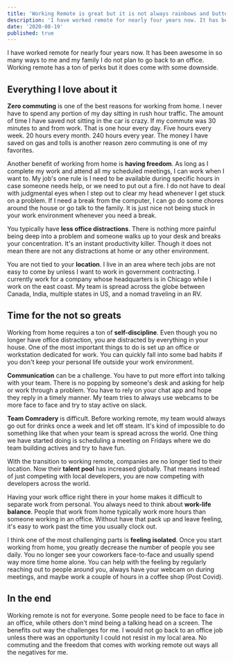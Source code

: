```yaml
---
title: 'Working Remote is great but it is not always rainbows and butterflies'
description: 'I have worked remote for nearly four years now. It has been awesome in so many ways to me and my family I do not plan to go back to an office. Working remote has a ton of perks but it does come with some downside.'
date: '2020-08-19'
published: true
---
```


I have worked remote for nearly four years now. It has been awesome in so many ways to me and my family I do not plan to go back to an office. Working remote has a ton of perks but it does come with some downside.

## Everything I love about it
**Zero commuting** is one of the best reasons for working from home. I never have to spend any portion of my day sitting in rush hour traffic. The amount of time I have saved not sitting in the car is crazy. If my commute was 30 minutes to and from work. That is one hour every day. Five hours every week. 20 hours every month. 240 hours every year. The money I have saved on gas and tolls is another reason zero commuting is one of my favorites.

Another benefit of working from home is **having freedom**. As long as I complete my work and attend all my scheduled meetings, I can work when I want to. My job's one rule is I need to be available during specific hours in case someone needs help, or we need to put out a fire. I do not have to deal with judgmental eyes when I step out to clear my head whenever I get stuck on a problem. If I need a break from the computer, I can go do some chores around the house or go talk to the family. It is just nice not being stuck in your work environment whenever you need a break.

You typically have **less office distractions**. There is nothing more painful being deep into a problem and someone walks up to your desk and breaks your concentration. It's an instant productivity killer. Though it does not mean there are not any distractions at home or any other environment.

You are not tied to your **location**. I live in an area where tech jobs are not easy to come by unless I want to work in government contracting. I currently work for a company whose headquarters is in Chicago while I work on the east coast. My team is spread across the globe between Canada, India, multiple states in US, and a nomad traveling in an RV.

## Time for the not so greats
Working from home requires a ton of **self-discipline**. Even though you no longer have office distraction, you are distracted by everything in your house. One of the most important things to do is set up an office or workstation dedicated for work. You can quickly fall into some bad habits if you don't keep your personal life outside your work environment.

**Communication** can be a challenge. You have to put more effort into talking with your team. There is no popping by someone's desk and asking for help or work through a problem. You have to rely on your chat app and hope they reply in a timely manner. My team tries to always use webcams to be more face to face and try to stay active on slack.

**Team Comradery** is difficult. Before working remote, my team would always go out for drinks once a week and let off steam. It's kind of impossible to do something like that when your team is spread across the world. One thing we have started doing is scheduling a meeting on Fridays where we do team building actives and try to have fun.

With the transition to working remote, companies are no longer tied to their location. Now their **talent pool** has increased globally. That means instead of just competing with local developers, you are now competing with developers across the world.

Having your work office right there in your home makes it difficult to separate work from personal. You always need to think about **work-life balance**. People that work from home typically work more hours than someone working in an office. Without have that pack up and leave feeling, it's easy to work past the time you usually clock out.

I think one of the most challenging parts is **feeling isolated**. Once you start working from home, you greatly decrease the number of people you see daily. You no longer see your coworkers face-to-face and usually spend way more time home alone. You can help with the feeling by regularly reaching out to people around you, always have your webcam on during meetings, and maybe work a couple of hours in a coffee shop (Post Covid).

## In the end
Working remote is not for everyone. Some people need to be face to face in an office, while others don't mind being a talking head on a screen. The benefits out way the challenges for me. I would not go back to an office job unless there was an opportunity I could not resist in my local area. No commuting and the freedom that comes with working remote out ways all the negatives for me.
